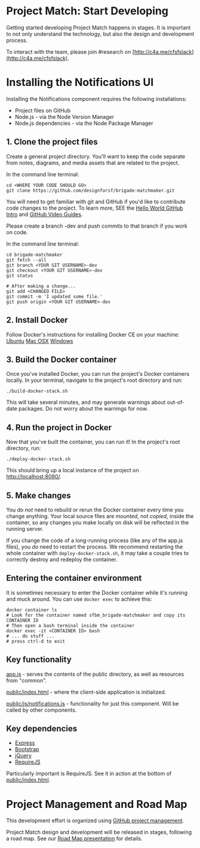 # Project Match: Start Developing

Getting started developing Project Match happens in stages. It is important to not only understand the technology, but also the design and development process.

To interact with the team, please join #research on [http://c4a.me/cfsfslack](http://c4a.me/cfsfslack).

# Installing the Notifications UI

Installing the Notifications component requires the following installations:

* Project files on GitHub
* Node.js - via the Node Version Manager
* Node.js dependencies - via the Node Package Manager

## 1. Clone the project files

Create a general project directory. You'll want to keep the code separate from notes, diagrams, and media assets that are related to the project.

In the command line terminal:

```
cd <WHERE YOUR CODE SHOULD GO>
git clone https://github.com/designforsf/brigade-matchmaker.git
```

You will need to get familiar with git and GitHub if you'd like to contribute code changes to the project. To learn more, SEE the [Hello World GitHub Intro](https://guides.github.com/activities/hello-world/) and [GitHub Video Guides](https://www.youtube.com/githubguides).

Please create a branch <YOUR GIT USERNAME>-dev and push commits to that branch if you work on code.

In the command line terminal:

```
cd brigade-matchmaker
git fetch --all
git branch <YOUR GIT USERNAME>-dev
git checkout <YOUR GIT USERNAME>-dev
git status

# After making a change...
git add <CHANGED FILE>
git commit -m 'I updated some file.'
git push origin <YOUR GIT USERNAME>-dev
```

## 2. Install Docker

Follow Docker's instructions for installing Docker CE on your machine:
[Ubuntu](https://docs.docker.com/install/linux/docker-ce/ubuntu/#install-docker-ce)
[Mac OSX](https://docs.docker.com/docker-for-mac/install/)
[Windows](https://docs.docker.com/docker-for-windows/install/)

## 3. Build the Docker container

Once you've installed Docker, you can run the project's Docker containers locally.
In your terminal, navigate to the project's root directory and run:

```
./build-docker-stack.sh
```

This will take several minutes, and may generate warnings about out-of-date packages.
Do not worry about the warnings for now.

## 4. Run the project in Docker

Now that you've built the container, you can run it! In the project's root directory, run:

```
./deploy-docker-stack.sh
```

This should bring up a local instance of the project on [http://localhost:8080/](http://localhost:8080/).

## 5. Make changes

You do *not* need to rebuild or rerun the Docker container every time you change anything.
Your local source files are *mounted*, not *copied*, inside the container, so any changes
you make locally on disk will be reflected in the running server.

If you change the code of a long-running process (like any of the app.js files), you *do* need
to restart the process. We recommend restarting the whole container  with `deploy-docker-stack.sh`,
it may take a couple tries to correctly destroy and redeploy the container.

## Entering the container environment

It is sometimes necessary to enter the Docker container while it's running and muck around.
You can use `docker exec` to achieve this:

```
docker container ls
# Look for the container named sfbm_brigade-matchmaker and copy its CONTAINER ID
# Then open a bash terminal inside the container
docker exec -it <CONTAINER ID> bash
# ... do stuff ...
# press ctrl-d to exit
```

## Key functionality

[app.js](https://github.com/designforsf/brigade-matchmaker/blob/master/components/notifications/app.js) - serves the contents of the public directory, as well as resources from "common".

[public/index.html](https://github.com/designforsf/brigade-matchmaker/blob/master/components/notifications/public/index.html) - where the client-side application is initialized.

[public/js/notifications.js](https://github.com/designforsf/brigade-matchmaker/blob/master/components/notifications/public/js/notifications.js) - functionality for just this component. Will be called by other components.


## Key dependencies 

* [Express](http://expressjs.com/)
* [Bootstrap](https://github.com/brigadehub/brigadehub/releases/tag/v1.0.0-alpha.11)
* [jQuery](https://github.com/brigadehub/brigadehub/releases/tag/v1.0.0-alpha.11)
* [RequireJS](http://www.requirejs.org/)

Particularly important is RequireJS. See it in action at the bottom of [public/index.html](https://github.com/designforsf/brigade-matchmaker/blob/master/components/notifications/public/index.html).

# Project Management and Road Map

This development effort is organized using [GitHub project management](https://github.com/designforsf/brigade-matchmaker/projects).

Project Match design and development will be released in stages, following a road map. See our [Road Map presentation](https://designforsf.github.io/brigade-matchmaker/docs/roadmap/) for details.

